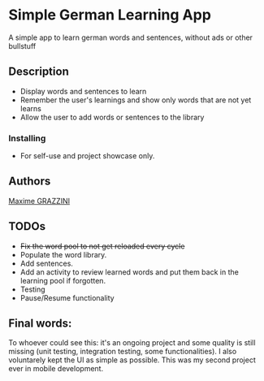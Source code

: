 # Simple German Learning App

A simple app to learn german words and sentences, without ads or other bullstuff

## Description

- Display words and sentences to learn
- Remember the user's learnings and show only words that are not yet learns
- Allow the user to add words or sentences to the library
  
### Installing

* For self-use and project showcase only.

## Authors

[Maxime GRAZZINI](linkedin.com/in/m-grazzini/)

## TODOs

- ~~Fix the word pool to not get reloaded every cycle~~
- Populate the word library.
- Add sentences.
- Add an activity to review learned words and put them back in the learning pool if forgotten.
- Testing
- Pause/Resume functionality

## Final words:

To whoever could see this: it's an ongoing project and some quality is still missing (unit testing, integration testing, some functionalities). I also voluntarely kept the UI as simple as possible.
This was my second project ever in mobile development.

